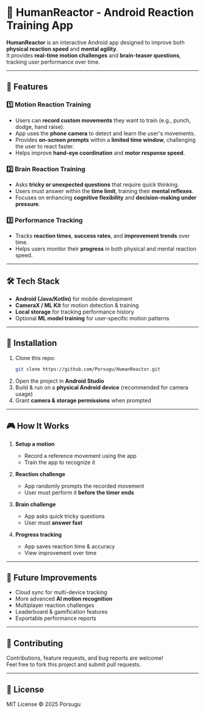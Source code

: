 # 🤖 HumanReactor - Android Reaction Training App

**HumanReactor** is an interactive Android app designed to improve both **physical reaction speed** and **mental agility**.  
It provides **real-time motion challenges** and **brain-teaser questions**, tracking user performance over time.

---

## 🚀 Features

### 1️⃣ Motion Reaction Training
- Users can **record custom movements** they want to train (e.g., punch, dodge, hand raise).
- App uses the **phone camera** to detect and learn the user's movements.
- Provides **on-screen prompts** within a **limited time window**, challenging the user to react faster.
- Helps improve **hand-eye coordination** and **motor response speed**.

### 2️⃣ Brain Reaction Training
- Asks **tricky or unexpected questions** that require quick thinking.
- Users must answer within the **time limit**, training their **mental reflexes**.
- Focuses on enhancing **cognitive flexibility** and **decision-making under pressure**.

### 3️⃣ Performance Tracking
- Tracks **reaction times**, **success rates**, and **improvement trends** over time.
- Helps users monitor their **progress** in both physical and mental reaction speed.

---

## 🛠 Tech Stack

- **Android (Java/Kotlin)** for mobile development
- **CameraX / ML Kit** for motion detection & training
- **Local storage** for tracking performance history
- Optional **ML model training** for user-specific motion patterns

---

## 📲 Installation

1. Clone this repo:
   ```bash
   git clone https://github.com/Porsugu/HumanReactor.git
   ```
2. Open the project in **Android Studio**
3. Build & run on a **physical Android device** (recommended for camera usage)
4. Grant **camera & storage permissions** when prompted

---

## 🎮 How It Works

1. **Setup a motion**  
   - Record a reference movement using the app  
   - Train the app to recognize it  

2. **Reaction challenge**  
   - App randomly prompts the recorded movement  
   - User must perform it **before the timer ends**  

3. **Brain challenge**  
   - App asks quick tricky questions  
   - User must **answer fast**  

4. **Progress tracking**  
   - App saves reaction time & accuracy  
   - View improvement over time  


---

## 🔮 Future Improvements

- Cloud sync for multi-device tracking  
- More advanced **AI motion recognition**  
- Multiplayer reaction challenges  
- Leaderboard & gamification features  
- Exportable performance reports  

---

## 🤝 Contributing

Contributions, feature requests, and bug reports are welcome!  
Feel free to fork this project and submit pull requests.

---

## 📝 License

MIT License © 2025 Porsugu

